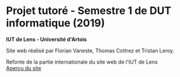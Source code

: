# Projet tutoré - Semestre 1 de DUT informatique (2019)
**IUT de Lens - Université d'Artois**  

Site web réalisé par Florian Vaneste, Thomas Cottrez et Tristan Leroy.

Refonte de la partie internationale du site web de l'IUT de Lens  
[Aperçu du site](https://florianvaneste.github.io/Rubrique-International----Site-Web-de-l-IUT-de-Lens/international)
